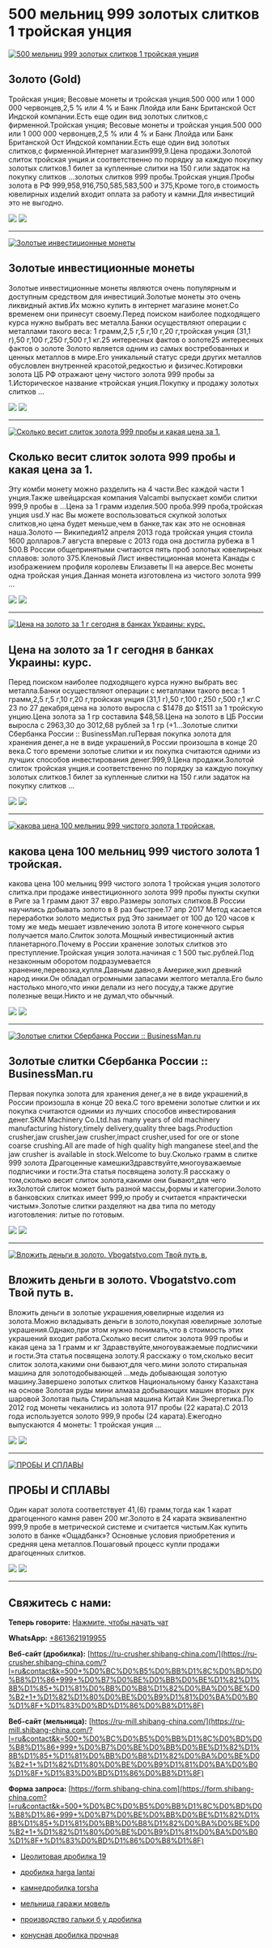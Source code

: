 # 500 мельниц 999 золотых слитков 1 тройская унция

<a href="https://swt.shibang-china.com/?l=ru&img&k=500+%D0%BC%D0%B5%D0%BB%D1%8C%D0%BD%D0%B8%D1%86+999+%D0%B7%D0%BE%D0%BB%D0%BE%D1%82%D1%8B%D1%85+%D1%81%D0%BB%D0%B8%D1%82%D0%BA%D0%BE%D0%B2+1+%D1%82%D1%80%D0%BE%D0%B9%D1%81%D0%BA%D0%B0%D1%8F+%D1%83%D0%BD%D1%86%D0%B8%D1%8F" target="_blank">![500 мельниц 999 золотых слитков 1 тройская унция](http://static.shibang-china.com/all-800x300/951.jpg)</a>

## Золото (Gold)
Тройская унция; Весовые монеты и тройская унция.500 000 или 1 000 000 червонцев,2,5 % или 4 % и Банк Ллойда или Банк Британской Ост Индской компании.Есть еще один вид золотых слитков,с фирменной.Тройская унция; Весовые монеты и тройская унция.500 000 или 1 000 000 червонцев,2,5 % или 4 % и Банк Ллойда или Банк Британской Ост Индской компании.Есть еще один вид золотых слитков,с фирменной.Интернет магазин999,9.Цена продажи.Золотой слиток тройская унция.и соответственно по порядку за каждую покупку золотых слитков.1 билет за купленные слитки на 150 г.или задаток на покупку слитков …золотых слитков 999 пробы.Тройская унция.Пробы золота в РФ 999,958,916,750,585,583,500 и 375,Кроме того,в стоимость ювелирных изделий входит оплата за работу и камни.Для инвестиций это не выгодно.


<a href="https://whatsapp.shibangsoft.com/WhatsApp.php" target="_blank" title="WhatsApp">![](http://static.shibang-china.com/icon/whatsapp.png)</a> <a href="https://swt.shibang-china.com/?l=ru&icon&k=500+%D0%BC%D0%B5%D0%BB%D1%8C%D0%BD%D0%B8%D1%86+999+%D0%B7%D0%BE%D0%BB%D0%BE%D1%82%D1%8B%D1%85+%D1%81%D0%BB%D0%B8%D1%82%D0%BA%D0%BE%D0%B2+1+%D1%82%D1%80%D0%BE%D0%B9%D1%81%D0%BA%D0%B0%D1%8F+%D1%83%D0%BD%D1%86%D0%B8%D1%8F" target="_blank">![](http://static.shibang-china.com/icon/chat-ru.png)</a>

---

<a href="https://swt.shibang-china.com/?l=ru&img&k=500+%D0%BC%D0%B5%D0%BB%D1%8C%D0%BD%D0%B8%D1%86+999+%D0%B7%D0%BE%D0%BB%D0%BE%D1%82%D1%8B%D1%85+%D1%81%D0%BB%D0%B8%D1%82%D0%BA%D0%BE%D0%B2+1+%D1%82%D1%80%D0%BE%D0%B9%D1%81%D0%BA%D0%B0%D1%8F+%D1%83%D0%BD%D1%86%D0%B8%D1%8F" target="_blank">![Золотые инвестиционные монеты](http://static.shibang-china.com/all-800x300/661.jpg)</a>

## Золотые инвестиционные монеты
Золотые инвестиционные монеты являются очень популярным и доступным средством для инвестиций.Золотые монеты это очень ликвидный актив.Их можно купить в интернет магазине монет.Со временем они принесут своему.Перед поиском наиболее подходящего курса нужно выбрать вес металла.Банки осуществляют операции с металлами такого веса: 1 грамм,2,5 г,5 г,10 г,20 г,тройская унция (31,1 г),50 г,100 г,250 г,500 г,1 кг.25 интересных фактов о золоте25 интересных фактов о золоте Золото является одним из самых востребованных и ценных металлов в мире.Его уникальный статус среди других металлов обусловлен внутренней красотой,редкостью и физичес.Котировки золота ЦБ РФ отражают цену чистого золота 999 пробы за 1.Историческое название &#171;тройская унция.Покупку и продажу золотых слитков …


<a href="https://whatsapp.shibangsoft.com/WhatsApp.php" target="_blank" title="WhatsApp">![](http://static.shibang-china.com/icon/whatsapp.png)</a> <a href="https://swt.shibang-china.com/?l=ru&icon&k=500+%D0%BC%D0%B5%D0%BB%D1%8C%D0%BD%D0%B8%D1%86+999+%D0%B7%D0%BE%D0%BB%D0%BE%D1%82%D1%8B%D1%85+%D1%81%D0%BB%D0%B8%D1%82%D0%BA%D0%BE%D0%B2+1+%D1%82%D1%80%D0%BE%D0%B9%D1%81%D0%BA%D0%B0%D1%8F+%D1%83%D0%BD%D1%86%D0%B8%D1%8F" target="_blank">![](http://static.shibang-china.com/icon/chat-ru.png)</a>

---

<a href="https://swt.shibang-china.com/?l=ru&img&k=500+%D0%BC%D0%B5%D0%BB%D1%8C%D0%BD%D0%B8%D1%86+999+%D0%B7%D0%BE%D0%BB%D0%BE%D1%82%D1%8B%D1%85+%D1%81%D0%BB%D0%B8%D1%82%D0%BA%D0%BE%D0%B2+1+%D1%82%D1%80%D0%BE%D0%B9%D1%81%D0%BA%D0%B0%D1%8F+%D1%83%D0%BD%D1%86%D0%B8%D1%8F" target="_blank">![Сколько весит слиток золота 999 пробы и какая цена за 1.](http://static.shibang-china.com/all-800x300/100.jpg)</a>

## Сколько весит слиток золота 999 пробы и какая цена за 1.
Эту комби монету можно разделить на 4 части.Вес каждой части 1 унция.Также швейцарская компания Valcambi выпускает комби слитки 999,9 пробы в …Цена за 1 грамм изделия.500 проба.999 проба,тройская унция usd.У нас Вы можете воспользоваться скупкой золотых слитков,но цена будет меньше,чем в банке,так как это не основная наша.Золото — Википедия12 апреля 2013 года тройская унция стоила 1600 долларов.7 августа впервые с 2013 года она достигла рубежа в 1 500.В России общепринятыми считаются пять проб золотых ювелирных сплавов: золото 375.Кленовый Лист инвестиционная монета Канады с изображением профиля королевы Елизаветы ІІ на аверсе.Вес монеты одна тройская унция.Данная монета изготовлена из чистого золота 999 …


<a href="https://whatsapp.shibangsoft.com/WhatsApp.php" target="_blank" title="WhatsApp">![](http://static.shibang-china.com/icon/whatsapp.png)</a> <a href="https://swt.shibang-china.com/?l=ru&icon&k=500+%D0%BC%D0%B5%D0%BB%D1%8C%D0%BD%D0%B8%D1%86+999+%D0%B7%D0%BE%D0%BB%D0%BE%D1%82%D1%8B%D1%85+%D1%81%D0%BB%D0%B8%D1%82%D0%BA%D0%BE%D0%B2+1+%D1%82%D1%80%D0%BE%D0%B9%D1%81%D0%BA%D0%B0%D1%8F+%D1%83%D0%BD%D1%86%D0%B8%D1%8F" target="_blank">![](http://static.shibang-china.com/icon/chat-ru.png)</a>

---

<a href="https://swt.shibang-china.com/?l=ru&img&k=500+%D0%BC%D0%B5%D0%BB%D1%8C%D0%BD%D0%B8%D1%86+999+%D0%B7%D0%BE%D0%BB%D0%BE%D1%82%D1%8B%D1%85+%D1%81%D0%BB%D0%B8%D1%82%D0%BA%D0%BE%D0%B2+1+%D1%82%D1%80%D0%BE%D0%B9%D1%81%D0%BA%D0%B0%D1%8F+%D1%83%D0%BD%D1%86%D0%B8%D1%8F" target="_blank">![Цена на золото за 1 г сегодня в банках Украины: курс.](http://static.shibang-china.com/all-800x300/719.jpg)</a>

## Цена на золото за 1 г сегодня в банках Украины: курс.
Перед поиском наиболее подходящего курса нужно выбрать вес металла.Банки осуществляют операции с металлами такого веса: 1 грамм,2,5 г,5 г,10 г,20 г,тройская унция (31,1 г),50 г,100 г,250 г,500 г,1 кг.С 23 по 27 декабря,цена на золото выросла с $1478 до $1511 за 1 тройскую унцию.Цена золота за 1 гр составила $48,58.Цена на золото в ЦБ России выросла с 2963,30 до 3012,68 рублей за 1 гр (+1…Золотые слитки Сбербанка России :: BusinessMan.ruПервая покупка золота для хранения денег,а не в виде украшений,в России произошла в конце 20 века.С того времени золотые слитки и их покупка считаются одними из лучших способов инвестирования денег.999,9.Цена продажи.Золотой слиток тройская унция.и соответственно по порядку за каждую покупку золотых слитков.1 билет за купленные слитки на 150 г.или задаток на покупку слитков …


<a href="https://whatsapp.shibangsoft.com/WhatsApp.php" target="_blank" title="WhatsApp">![](http://static.shibang-china.com/icon/whatsapp.png)</a> <a href="https://swt.shibang-china.com/?l=ru&icon&k=500+%D0%BC%D0%B5%D0%BB%D1%8C%D0%BD%D0%B8%D1%86+999+%D0%B7%D0%BE%D0%BB%D0%BE%D1%82%D1%8B%D1%85+%D1%81%D0%BB%D0%B8%D1%82%D0%BA%D0%BE%D0%B2+1+%D1%82%D1%80%D0%BE%D0%B9%D1%81%D0%BA%D0%B0%D1%8F+%D1%83%D0%BD%D1%86%D0%B8%D1%8F" target="_blank">![](http://static.shibang-china.com/icon/chat-ru.png)</a>

---

<a href="https://swt.shibang-china.com/?l=ru&img&k=500+%D0%BC%D0%B5%D0%BB%D1%8C%D0%BD%D0%B8%D1%86+999+%D0%B7%D0%BE%D0%BB%D0%BE%D1%82%D1%8B%D1%85+%D1%81%D0%BB%D0%B8%D1%82%D0%BA%D0%BE%D0%B2+1+%D1%82%D1%80%D0%BE%D0%B9%D1%81%D0%BA%D0%B0%D1%8F+%D1%83%D0%BD%D1%86%D0%B8%D1%8F" target="_blank">![какова цена 100 мельниц 999 чистого золота 1 тройская.](http://static.shibang-china.com/all-800x300/1278.jpg)</a>

## какова цена 100 мельниц 999 чистого золота 1 тройская.
какова цена 100 мельниц 999 чистого золота 1 тройская унция золотого слитка.при продаже инвестиционного золота 999 пробы пункты скупки в Риге за 1 грамм дают 37 евро.Размеры золотых слитков.В России научились добывать золото в 8 раз быстрее.17 апр 2017 Метод касается переработки золото медистых руд Это занимает от 100 до 120 часов к тому же медь мешает извлечению золота В итоге конечного сырья получается мало.Слиток золота.Мощный инвестиционный актив планетарного.Почему в России хранение золотых слитков это преступление.Тройская унция золота.начиная с 1 500 тыс.рублей.Под незаконным оборотом подразумевается хранение,перевозка,купля.Давным давно,в Америке,жил древний народ инки.Он обладал огромными запасами желтого металла.Его было настолько много,что инки делали из него посуду,а также другие полезные вещи.Никто и не думал,что обычный.


<a href="https://whatsapp.shibangsoft.com/WhatsApp.php" target="_blank" title="WhatsApp">![](http://static.shibang-china.com/icon/whatsapp.png)</a> <a href="https://swt.shibang-china.com/?l=ru&icon&k=500+%D0%BC%D0%B5%D0%BB%D1%8C%D0%BD%D0%B8%D1%86+999+%D0%B7%D0%BE%D0%BB%D0%BE%D1%82%D1%8B%D1%85+%D1%81%D0%BB%D0%B8%D1%82%D0%BA%D0%BE%D0%B2+1+%D1%82%D1%80%D0%BE%D0%B9%D1%81%D0%BA%D0%B0%D1%8F+%D1%83%D0%BD%D1%86%D0%B8%D1%8F" target="_blank">![](http://static.shibang-china.com/icon/chat-ru.png)</a>

---

<a href="https://swt.shibang-china.com/?l=ru&img&k=500+%D0%BC%D0%B5%D0%BB%D1%8C%D0%BD%D0%B8%D1%86+999+%D0%B7%D0%BE%D0%BB%D0%BE%D1%82%D1%8B%D1%85+%D1%81%D0%BB%D0%B8%D1%82%D0%BA%D0%BE%D0%B2+1+%D1%82%D1%80%D0%BE%D0%B9%D1%81%D0%BA%D0%B0%D1%8F+%D1%83%D0%BD%D1%86%D0%B8%D1%8F" target="_blank">![Золотые слитки Сбербанка России :: BusinessMan.ru](http://static.shibang-china.com/all-800x300/696.jpg)</a>

## Золотые слитки Сбербанка России :: BusinessMan.ru
Первая покупка золота для хранения денег,а не в виде украшений,в России произошла в конце 20 века.С того времени золотые слитки и их покупка считаются одними из лучших способов инвестирования денег.SKM Machinery Co.Ltd.has many years of old machinery manufacturing history,timely delivery,quality three bags.Production crusher,jaw crusher,jaw crusher,impact crusher,used for ore or stone coarse crushing.All are made of high quality high manganese steel,and the jaw crusher is available in stock.Welcome to buy.Сколько грамм в слитке 999 золота Драгоценные камешкиЗдравствуйте,многоуважаемые подписчики и гости.Эта статья посвящена золоту.Я расскажу о том,сколько весит слиток золота,какими они бывают,для чего ихЗолотой слиток может быть разной массы,формы и категории.Золото в банковских слитках имеет 999,ю пробу и считается &#171;практически чистым&#187;.Золотые слитки разделяют на два типа по методу изготовления: литые по готовым.


<a href="https://whatsapp.shibangsoft.com/WhatsApp.php" target="_blank" title="WhatsApp">![](http://static.shibang-china.com/icon/whatsapp.png)</a> <a href="https://swt.shibang-china.com/?l=ru&icon&k=500+%D0%BC%D0%B5%D0%BB%D1%8C%D0%BD%D0%B8%D1%86+999+%D0%B7%D0%BE%D0%BB%D0%BE%D1%82%D1%8B%D1%85+%D1%81%D0%BB%D0%B8%D1%82%D0%BA%D0%BE%D0%B2+1+%D1%82%D1%80%D0%BE%D0%B9%D1%81%D0%BA%D0%B0%D1%8F+%D1%83%D0%BD%D1%86%D0%B8%D1%8F" target="_blank">![](http://static.shibang-china.com/icon/chat-ru.png)</a>

---

<a href="https://swt.shibang-china.com/?l=ru&img&k=500+%D0%BC%D0%B5%D0%BB%D1%8C%D0%BD%D0%B8%D1%86+999+%D0%B7%D0%BE%D0%BB%D0%BE%D1%82%D1%8B%D1%85+%D1%81%D0%BB%D0%B8%D1%82%D0%BA%D0%BE%D0%B2+1+%D1%82%D1%80%D0%BE%D0%B9%D1%81%D0%BA%D0%B0%D1%8F+%D1%83%D0%BD%D1%86%D0%B8%D1%8F" target="_blank">![Вложить деньги в золото. Vbogatstvo.com Твой путь в.](http://static.shibang-china.com/all-800x300/5.jpg)</a>

## Вложить деньги в золото. Vbogatstvo.com Твой путь в.
Вложить деньги в золотые украшения,ювелирные изделия из золота.Можно вкладывать деньги в золото,покупая ювелирные золотые украшения.Однако,при этом нужно понимать,что в стоимость этих украшений входит работа.Сколько весит слиток золота 999 пробы и какая цена за 1 грамм и кг Здравствуйте,многоуважаемые подписчики и гости.Эта статья посвящена золоту.Я расскажу о том,сколько весит слиток золота,какими они бывают,для чего.мини золото стиральная машина для золотодобывающей …медь добывающая золотую машину.Завершено золотых слитков Национальному банку Казахстана на основе Золотая руды мини алмаза добывающих машин вторых рук шаровой Золотая пыль Стиральная машина Китай Кин Энергетика.По 2012 год монеты чеканились из золота 917 пробы (22 карата).С 2013 года используется золото 999,9 пробы (24 карата).Ежегодно выпускаются 4 монеты: 1 тройская унция …


<a href="https://whatsapp.shibangsoft.com/WhatsApp.php" target="_blank" title="WhatsApp">![](http://static.shibang-china.com/icon/whatsapp.png)</a> <a href="https://swt.shibang-china.com/?l=ru&icon&k=500+%D0%BC%D0%B5%D0%BB%D1%8C%D0%BD%D0%B8%D1%86+999+%D0%B7%D0%BE%D0%BB%D0%BE%D1%82%D1%8B%D1%85+%D1%81%D0%BB%D0%B8%D1%82%D0%BA%D0%BE%D0%B2+1+%D1%82%D1%80%D0%BE%D0%B9%D1%81%D0%BA%D0%B0%D1%8F+%D1%83%D0%BD%D1%86%D0%B8%D1%8F" target="_blank">![](http://static.shibang-china.com/icon/chat-ru.png)</a>

---

<a href="https://swt.shibang-china.com/?l=ru&img&k=500+%D0%BC%D0%B5%D0%BB%D1%8C%D0%BD%D0%B8%D1%86+999+%D0%B7%D0%BE%D0%BB%D0%BE%D1%82%D1%8B%D1%85+%D1%81%D0%BB%D0%B8%D1%82%D0%BA%D0%BE%D0%B2+1+%D1%82%D1%80%D0%BE%D0%B9%D1%81%D0%BA%D0%B0%D1%8F+%D1%83%D0%BD%D1%86%D0%B8%D1%8F" target="_blank">![ПРОБЫ И СПЛАВЫ](http://static.shibang-china.com/all-800x300/30.jpg)</a>

## ПРОБЫ И СПЛАВЫ
Один карат золота соответствует 41,(6) грамм,тогда как 1 карат драгоценного камня равен 200 мг.Золото в 24 карата эквивалентно 999,9 пробе в метрической системе и считается чистым.Как купить золото в банке &#171;Ощадбанк&#187;? Основные условия приобретения и средняя цена металлов.Пошаговый процесс купли продажи драгоценных слитков.

<a href="https://whatsapp.shibangsoft.com/WhatsApp.php" target="_blank" title="WhatsApp">![](http://static.shibang-china.com/icon/whatsapp.png)</a> <a href="https://swt.shibang-china.com/?l=ru&icon&k=500+%D0%BC%D0%B5%D0%BB%D1%8C%D0%BD%D0%B8%D1%86+999+%D0%B7%D0%BE%D0%BB%D0%BE%D1%82%D1%8B%D1%85+%D1%81%D0%BB%D0%B8%D1%82%D0%BA%D0%BE%D0%B2+1+%D1%82%D1%80%D0%BE%D0%B9%D1%81%D0%BA%D0%B0%D1%8F+%D1%83%D0%BD%D1%86%D0%B8%D1%8F" target="_blank">![](http://static.shibang-china.com/icon/chat-ru.png)</a>

---
## Свяжитесь с нами:

**Теперь говорите:** [Нажмите, чтобы начать чат](https://swt.shibang-china.com?l=ru&contact&k=500+%D0%BC%D0%B5%D0%BB%D1%8C%D0%BD%D0%B8%D1%86+999+%D0%B7%D0%BE%D0%BB%D0%BE%D1%82%D1%8B%D1%85+%D1%81%D0%BB%D0%B8%D1%82%D0%BA%D0%BE%D0%B2+1+%D1%82%D1%80%D0%BE%D0%B9%D1%81%D0%BA%D0%B0%D1%8F+%D1%83%D0%BD%D1%86%D0%B8%D1%8F)

**WhatsApp:**  [+8613621919955](https://whatsapp.shibangsoft.com/WhatsApp.php)

**Веб-сайт (дробилка):** [https://ru-crusher.shibang-china.com/](https://ru-crusher.shibang-china.com/?l=ru&contact&k=500+%D0%BC%D0%B5%D0%BB%D1%8C%D0%BD%D0%B8%D1%86+999+%D0%B7%D0%BE%D0%BB%D0%BE%D1%82%D1%8B%D1%85+%D1%81%D0%BB%D0%B8%D1%82%D0%BA%D0%BE%D0%B2+1+%D1%82%D1%80%D0%BE%D0%B9%D1%81%D0%BA%D0%B0%D1%8F+%D1%83%D0%BD%D1%86%D0%B8%D1%8F)

**Веб-сайт (мельница):** [https://ru-mill.shibang-china.com/](https://ru-mill.shibang-china.com/?l=ru&contact&k=500+%D0%BC%D0%B5%D0%BB%D1%8C%D0%BD%D0%B8%D1%86+999+%D0%B7%D0%BE%D0%BB%D0%BE%D1%82%D1%8B%D1%85+%D1%81%D0%BB%D0%B8%D1%82%D0%BA%D0%BE%D0%B2+1+%D1%82%D1%80%D0%BE%D0%B9%D1%81%D0%BA%D0%B0%D1%8F+%D1%83%D0%BD%D1%86%D0%B8%D1%8F)

**Форма запроса:** [https://form.shibang-china.com](https://form.shibang-china.com?l=ru&contact&k=500+%D0%BC%D0%B5%D0%BB%D1%8C%D0%BD%D0%B8%D1%86+999+%D0%B7%D0%BE%D0%BB%D0%BE%D1%82%D1%8B%D1%85+%D1%81%D0%BB%D0%B8%D1%82%D0%BA%D0%BE%D0%B2+1+%D1%82%D1%80%D0%BE%D0%B9%D1%81%D0%BA%D0%B0%D1%8F+%D1%83%D0%BD%D1%86%D0%B8%D1%8F)

* [Цеолитовая дробилка 19](../125/%D0%A6%D0%B5%D0%BE%D0%BB%D0%B8%D1%82%D0%BE%D0%B2%D0%B0%D1%8F%20%D0%B4%D1%80%D0%BE%D0%B1%D0%B8%D0%BB%D0%BA%D0%B0%2019.md)

* [дробилка harga lantai](../125/%D0%B4%D1%80%D0%BE%D0%B1%D0%B8%D0%BB%D0%BA%D0%B0%20harga%20lantai.md)

* [камнедробилка torsha](../123/%D0%BA%D0%B0%D0%BC%D0%BD%D0%B5%D0%B4%D1%80%D0%BE%D0%B1%D0%B8%D0%BB%D0%BA%D0%B0%20torsha.md)

* [мельница гаражи мовель](../122/%D0%BC%D0%B5%D0%BB%D1%8C%D0%BD%D0%B8%D1%86%D0%B0%20%D0%B3%D0%B0%D1%80%D0%B0%D0%B6%D0%B8%20%D0%BC%D0%BE%D0%B2%D0%B5%D0%BB%D1%8C.md)

* [производство гальки б  у дробилка](../123/%D0%BF%D1%80%D0%BE%D0%B8%D0%B7%D0%B2%D0%BE%D0%B4%D1%81%D1%82%D0%B2%D0%BE%20%D0%B3%D0%B0%D0%BB%D1%8C%D0%BA%D0%B8%20%D0%B1%20%20%D1%83%20%D0%B4%D1%80%D0%BE%D0%B1%D0%B8%D0%BB%D0%BA%D0%B0.md)

* [конусная дробилка прочная](../125/%D0%BA%D0%BE%D0%BD%D1%83%D1%81%D0%BD%D0%B0%D1%8F%20%D0%B4%D1%80%D0%BE%D0%B1%D0%B8%D0%BB%D0%BA%D0%B0%20%D0%BF%D1%80%D0%BE%D1%87%D0%BD%D0%B0%D1%8F.md)